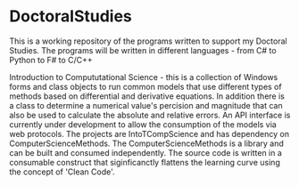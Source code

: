 # DoctoralStudies
<p>This is a working repository of the programs written to support my Doctoral Studies. The programs will be written in different languages - from C# to Python to F# to C/C++</p>
<p>Introduction to Compututational Science - this is a collection of Windows forms and class objects to run common models that use different types of methods based on differential and derivative equations. In addition there is a class to determine a numerical value's percision and magnitude that can also be used to calculate the absolute and relative errors. An API interface is currently under development to allow the consumption of the models via web protocols. The projects are IntoTCompScience and has dependency on ComputerScienceMethods. The ComputerScienceMethods is a library and can be built and consumed independently. The source code is written in a consumable construct that siginficanctly flattens the learning curve using the concept of 'Clean Code'.</p>
